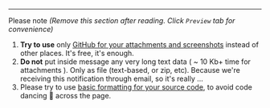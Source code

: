 




-----------

Please note *(Remove this section after reading. Click `Preview` tab for convenience)*

1. **Try to use** only [GitHub for your attachments and screenshots](https://help.github.com/articles/file-attachments-on-issues-and-pull-requests/) instead of other places. It's free, it's enough.
2. **Do not** put inside message any very long text data ( ~ 10 Kb+ time for attachments ). Only as file (text-based, or zip, etc). Because we're receiving this notification through email, so it's really ...
3. Please try to use [basic formatting for your source code](https://help.github.com/articles/creating-and-highlighting-code-blocks/), to avoid code dancing 🕺 across the page.

